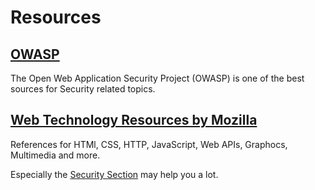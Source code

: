 Resources
==========

## [OWASP](https://www.owasp.org/)
The Open Web Application Security Project (OWASP) is one of the best sources for Security related topics.

## [Web Technology Resources by Mozilla](https://developer.mozilla.org/en-US/docs/Web)
References for HTMl, CSS, HTTP, JavaScript, Web APIs, Graphocs, Multimedia and more.

Especially the  [Security Section](https://developer.mozilla.org/en-US/docs/Web/Security) may help you a lot.